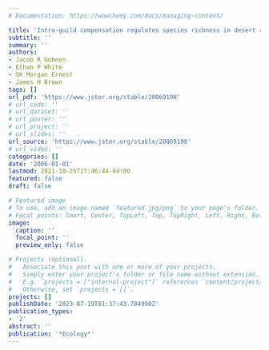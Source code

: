 ```yaml
---
# Documentation: https://wowchemy.com/docs/managing-content/

title: 'Intra-guild compensation regulates species richness in desert rodents: reply'
subtitle: ''
summary: ''
authors:
- Jacob R Goheen
- Ethan P White
- SK Morgan Ernest
- James H Brown
tags: []
url_pdf: 'https://www.jstor.org/stable/20069198'
# url_code: ''
# url_dataset: ''
# url_poster: ''
# url_project: ''
# url_slides: ''
url_source: 'https://www.jstor.org/stable/20069198'
# url_video: ''
categories: []
date: '2006-01-01'
lastmod: 2021-10-25T17:46:44-04:00
featured: false
draft: false

# Featured image
# To use, add an image named `featured.jpg/png` to your page's folder.
# Focal points: Smart, Center, TopLeft, Top, TopRight, Left, Right, BottomLeft, Bottom, BottomRight.
image:
  caption: ''
  focal_point: ''
  preview_only: false

# Projects (optional).
#   Associate this post with one or more of your projects.
#   Simply enter your project's folder or file name without extension.
#   E.g. `projects = ["internal-project"]` references `content/project/deep-learning/index.md`.
#   Otherwise, set `projects = []`.
projects: []
publishDate: '2023-07-19T01:37:43.784990Z'
publication_types:
- '2'
abstract: ''
publication: '*Ecology*'
---
```

